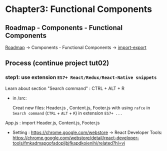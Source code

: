 # Chapter3:  Functional Components

## Roadmap - Components - Functional Components

[Roadmap](https://roadmap.sh/react)    ->    Components - Functional Components    ->    [import-export](https://react.dev/learn/importing-and-exporting-components)

## Process (continue project tut02)

### step1: use extension `ES7+ React/Redux/React-Native snippets`

Learn about section "Search command" : CTRL + ALT + R

- in /src:

  Creat new files: Header.js , Content.js, Footer.js with using `rafce` in `Search command` (`CTRL` + `ALT` + `R`) in extension `ES7+ ...`


App.js : import Header.js, Content.js, Footer.js

- Setting : https://chrome.google.com/webstore  -> React Developer Tools:
https://chrome.google.com/webstore/detail/react-developer-tools/fmkadmapgofadopljbjfkapdkoienihi/related?hl=vi

